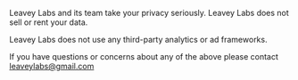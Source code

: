 
Leavey Labs and its team take your privacy seriously. Leavey Labs does not sell or rent your data.

Leavey Labs does not use any third-party analytics or ad frameworks.

If you have questions or concerns about any of the above please contact leaveylabs@gmail.com